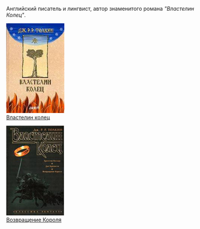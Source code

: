 Английский писатель и лингвист, автор знаменитого романа *"Властелин Колец"*.


![](Властелин%20колец.jpg)  
[Властелин колец](Властелин%20колец.md)

![](Возвращение%20Короля.jpg)  
[Возвращение Короля](Возвращение%20Короля.md)
